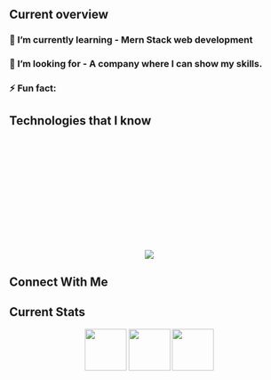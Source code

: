 ## Current overview
###  🌱 I’m currently learning - Mern Stack web development
### 👯 I’m looking for - A company where I can show my skills.
### ⚡ Fun fact: 

 ## Technologies that I know
 <p align="center" style="margin: 220px 0px 20px 0px;">
  <a href="https://skillicons.dev">
    <img src="https://skillicons.dev/icons?i=html,css,tailwind,js,react,c,java,python&perline=4" />
  </a>
</p>


## Connect With Me


    


## Current Stats
 <p align="center" dir="auto"><a target="_blank" href="https://www.facebook.com/profile.php?id=100025797519925"><img height="75" src="https://upload.wikimedia.org/wikipedia/commons/6/6c/Facebook_Logo_2023.png" style="max-width: 100%;"></a>
    <a href="https://www.linkedin.com/in/md-rezwanul-haque-3bb207264/" rel="nofollow"><img height="75" src="https://cdn1.iconfinder.com/data/icons/logotypes/32/circle-linkedin-512.png" style="max-width: 100%;"></a>
    <a href="https://twitter.com/_mir_hussain_" rel="nofollow"><img height="75" src="https://github.com/mir-hussain/mir-hussain/raw/main/images/icons/Twitter.png" style="max-width: 100%;"> </a>
</p>





